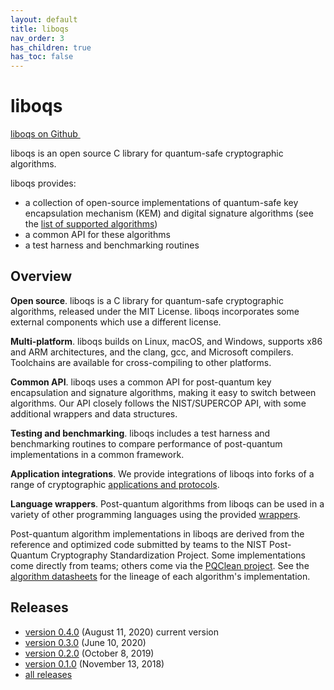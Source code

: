 ```yaml
---
layout: default
title: liboqs
nav_order: 3
has_children: true
has_toc: false
---
```


# liboqs

<div class="float-right"><a class="btn btn-purple" href="https://github.com/open-quantum-safe/liboqs">liboqs on Github <img src="{{ site.baseurl }}/img/logos/GitHub-Mark-Light-64px.png" style="height: 1em; padding-left: 1em; margin-bottom: -2px;"></a></div>

liboqs is an open source C library for quantum-safe cryptographic algorithms.

liboqs provides:


- a collection of open-source implementations of quantum-safe key encapsulation mechanism (KEM) and digital signature algorithms (see the [list of supported algorithms](algorithms))
- a common API for these algorithms
- a test harness and benchmarking routines

## Overview

**Open source**. liboqs is a C library for quantum-safe cryptographic algorithms, released under the MIT License. liboqs incorporates some external components which use a different license.

**Multi-platform**. liboqs builds on Linux, macOS, and Windows, supports x86 and ARM architectures, and the clang, gcc, and Microsoft compilers.  Toolchains are available for cross-compiling to other platforms.

**Common API**. liboqs uses a common API for post-quantum key encapsulation and signature algorithms, making it easy to switch between algorithms. Our API closely follows the NIST/SUPERCOP API, with some additional wrappers and data structures.

**Testing and benchmarking**. liboqs includes a test harness and benchmarking routines to compare performance of post-quantum implementations in a common framework.

**Application integrations**. We provide integrations of liboqs into forks of a range of cryptographic [applications and protocols](../applications).

**Language wrappers**. Post-quantum algorithms from liboqs can be used in a variety of other programming languages using the provided [wrappers](wrappers).

Post-quantum algorithm implementations in liboqs are derived from the reference and optimized code submitted by teams to the NIST Post-Quantum Cryptography Standardization Project.  Some implementations come directly from teams; others come via the [PQClean project](https://github.com/PQClean/PQClean).  See the [algorithm datasheets](algorithms) for the lineage of each algorithm's implementation.

## Releases

- [version 0.4.0](https://github.com/open-quantum-safe/liboqs/releases/tag/0.4.0) (August 11, 2020) <span class="label label-green">current version</span>
- [version 0.3.0](https://github.com/open-quantum-safe/liboqs/releases/tag/0.3.0) (June 10, 2020)
- [version 0.2.0](https://github.com/open-quantum-safe/liboqs/releases/tag/0.2.0) (October 8, 2019)
- [version 0.1.0](https://github.com/open-quantum-safe/liboqs/releases/tag/master-0.1.0) (November 13, 2018)
- [all releases](https://github.com/open-quantum-safe/liboqs/releases)
